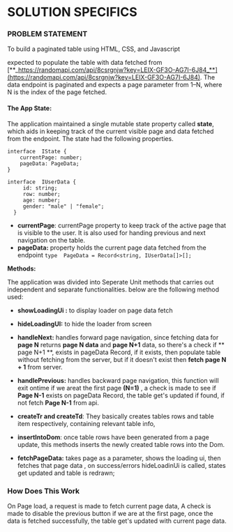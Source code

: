 # SOLUTION SPECIFICS

### PROBLEM STATEMENT

To build a paginated table using HTML, CSS, and Javascript

expected to populate the table with data fetched from [**_https://randomapi.com/api/8csrgnjw?key=LEIX-GF3O-AG7I-6J84_**](https://randomapi.com/api/8csrgnjw?key=LEIX-GF3O-AG7I-6J84). The data endpoint is paginated and expects a page parameter from 1–N, where N is the index of the page fetched.

 
#### The App State:
The application maintained a single mutable state property called **state**, which aids in keeping track of the current visible page and data fetched from the endpoint. The state had the following properties.

    interface  IState {
        currentPage: number;
        pageData: PageData;
    } 
    
    interface  IUserData {
         id: string;
         row: number;
         age: number;
         gender: "male" | "female";
      }

-   **currentPage**: currentPage property to keep track of the active page that is visible to the user. It is also used for handing previous and next navigation on the table.
-   **pageData:** property holds the current page data fetched from the endpoint
`type  PageData = Record<string, IUserData[]>[];`


**Methods:**

The application was divided into Seperate Unit methods that carries out independent and separate functionalities.
below are the following method used:

 - **showLoadingUi :** to display loader on page data fetch 
 - **hideLoadingUI:** to hide the  loader from screen
 
 - **handleNext:** handles forward page navigation, since fetching data for **page N**  returns  **page N  data** and **page N+1** data, so there's a check if   ** page N+1 **, exists in pageData Record, if it exists, then populate table without fetching from the server, but if it doesn't exist then **fetch page N + 1**  from server.
 
 - **handlePrevious:** handles backward page navigation,   this function  will exit ontime if we  areat  the first page  **(N=1)** ,  a check is made to see if **Page N-1** exists on pageData Record,  the table get's updated if found, if not fetch **Page N-1** from api.
 - **createTr and createTd**: They basically creates tables rows and table item respectively, containing  relevant table info,
 - **insertIntoDom**: once table rows have been generated from a page update, this methods inserts the newly created table rows into the Dom.
 - **fetchPageData:** takes page as a parameter, shows the loading ui, then  fetches that page  data , on success/errors hideLoadinUi is called, states get updated and table is redrawn;
 
### How Does This Work
On Page load, a request is made to fetch current page data, 
A check is made to disable the previous button if we are at the first page,
once the data is fetched successfully, the table get's updated with current page data.